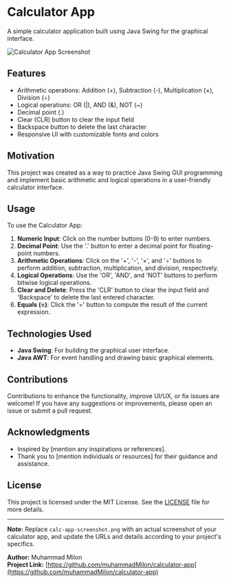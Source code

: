 # Calculator App

A simple calculator application built using Java Swing for the graphical interface.

![Calculator App Screenshot](calc-app-screenshot.png)

## Features

- Arithmetic operations: Addition (+), Subtraction (-), Multiplication (×), Division (÷)
- Logical operations: OR (|), AND (&), NOT (~)
- Decimal point (.)
- Clear (CLR) button to clear the input field
- Backspace button to delete the last character
- Responsive UI with customizable fonts and colors

## Motivation

This project was created as a way to practice Java Swing GUI programming and implement basic arithmetic and logical operations in a user-friendly calculator interface.

## Usage

To use the Calculator App:

1. **Numeric Input**: Click on the number buttons (0-9) to enter numbers.
2. **Decimal Point**: Use the '.' button to enter a decimal point for floating-point numbers.
3. **Arithmetic Operations**: Click on the '+', '-', '×', and '÷' buttons to perform addition, subtraction, multiplication, and division, respectively.
4. **Logical Operations**: Use the 'OR', 'AND', and 'NOT' buttons to perform bitwise logical operations.
5. **Clear and Delete**: Press the 'CLR' button to clear the input field and 'Backspace' to delete the last entered character.
6. **Equals (=)**: Click the '=' button to compute the result of the current expression.

## Technologies Used

- **Java Swing**: For building the graphical user interface.
- **Java AWT**: For event handling and drawing basic graphical elements.

## Contributions

Contributions to enhance the functionality, improve UI/UX, or fix issues are welcome! If you have any suggestions or improvements, please open an issue or submit a pull request.

## Acknowledgments

- Inspired by [mention any inspirations or references].
- Thank you to [mention individuals or resources] for their guidance and assistance.

## License

This project is licensed under the MIT License. See the [LICENSE](LICENSE) file for more details.

---

**Note:** Replace `calc-app-screenshot.png` with an actual screenshot of your calculator app, and update the URLs and details according to your project's specifics.

**Author:** Muhammad Milon  
**Project Link:** [https://github.com/muhammadMilon/calculator-app](https://github.com/muhammadMilon/calculator-app)
